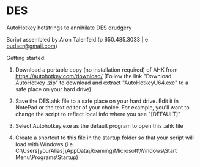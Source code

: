 # DES
AutoHotkey hotstrings to annihilate DES drudgery

Script assembled by Aron Talenfeld (p 650.485.3033 | e budser@gmail.com)

Getting started: 

1) Download a portable copy (no installation required) of AHK from https://autohotkey.com/download/ 
   (Follow the link "Download AutoHotkey .zip" to download and extract "AutoHotkeyU64.exe" to a safe place on your hard drive)

2) Save the DES.ahk file to a safe place on your hard drive. Edit it in NotePad or the text editor of your choice. 
   For example, you'll want to change the script to reflect local info where you see "[DEFAULT]" 

3) Select Autohotkey.exe as the default program to open this .ahk file 

4) Create a shortcut to this file in the startup folder so that your script will load with Windows 
   (i.e. C:\Users\[yourAlias]\AppData\Roaming\Microsoft\Windows\Start Menu\Programs\Startup)
